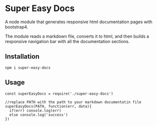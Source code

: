 # Super Easy Docs

A node module that generates responsive html documentation pages with bootstrap4. 

The module reads a markdown file, converts it to html, and then builds a responsive navigation bar with all the documentation sections.

## Installation
`npm i super-easy-docs`

## Usage
    const superEasyDocs = require('./super-easy-docs')

    //replace PATH with the path to your markdown documentatin file
    superEasyDocs(PATH, function(err, data){
      if(err) console.log(err)
      else console.log('success')
    })
